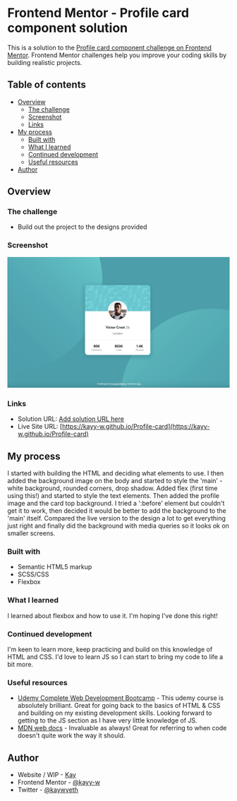 # Frontend Mentor - Profile card component solution

This is a solution to the [Profile card component challenge on Frontend Mentor](https://www.frontendmentor.io/challenges/profile-card-component-cfArpWshJ). Frontend Mentor challenges help you improve your coding skills by building realistic projects. 

## Table of contents

- [Overview](#overview)
  - [The challenge](#the-challenge)
  - [Screenshot](#screenshot)
  - [Links](#links)
- [My process](#my-process)
  - [Built with](#built-with)
  - [What I learned](#what-i-learned)
  - [Continued development](#continued-development)
  - [Useful resources](#useful-resources)
- [Author](#author)

## Overview

### The challenge

- Build out the project to the designs provided

### Screenshot

![](screenshot/screenshot.webp)


### Links

- Solution URL: [Add solution URL here](https://kayy-w.github.io/Profile-card)
- Live Site URL: [https://kayy-w.github.io/Profile-card](https://kayy-w.github.io/Profile-card)

## My process

I started with building the HTML and deciding what elements to use. I then added the background image on the body and started to style the 'main' - white background, rounded corners, drop shadow. Added flex (first time using this!) and started to style the text elements. Then added the profile image and the card top background. I tried a ':before' element but couldn't get it to work, then decided it would be better to add the background to the 'main' itself. Compared the live version to the design a lot to get everything just right and finally did the background with media queries so it looks ok on smaller screens.

### Built with

- Semantic HTML5 markup
- SCSS/CSS
- Flexbox

### What I learned

I learned about flexbox and how to use it. I'm hoping I've done this right!

### Continued development

I'm keen to learn more, keep practicing and build on this knowledge of HTML and CSS. I'd love to learn JS so I can start to bring my code to life a bit more.

### Useful resources

- [Udemy Complete Web Development Bootcamp](https://www.udemy.com/course/the-complete-web-development-bootcamp/) - This udemy course is absolutely brilliant. Great for going back to the basics of HTML & CSS and building on my existing development skills. Looking forward to getting to the JS section as I have very little knowledge of JS.
- [MDN web docs](https://developer.mozilla.org/en-US/docs) - Invaluable as always! Great for referring to when code doesn't quite work the way it should.

## Author

- Website / WIP - [Kay](https://www.kaywyeth.co.uk)
- Frontend Mentor - [@kayy-w](https://www.frontendmentor.io/profile/kayy-w)
- Twitter - [@kaywyeth](https://www.twitter.com/kaywyeth)